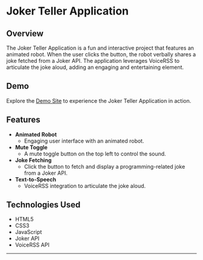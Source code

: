 # Joker Teller Application

## Overview
The Joker Teller Application is a fun and interactive project that features an animated robot. When the user clicks the button, the robot verbally shares a joke fetched from a Joker API. The application leverages VoiceRSS to articulate the joke aloud, adding an engaging and entertaining element.

## Demo
Explore the [Demo Site](https://janepark87.github.io/joke-teller/) to experience the Joker Teller Application in action.

## Features
- **Animated Robot**
  - Engaging user interface with an animated robot.
- **Mute Toggle**
  - A mute toggle button on the top left to control the sound.
- **Joke Fetching**
  - Click the button to fetch and display a programming-related joke from a Joker API.
- **Text-to-Speech**
  - VoiceRSS integration to articulate the joke aloud.

## Technologies Used
- HTML5
- CSS3
- JavaScript
- Joker API
- VoiceRSS API

---
